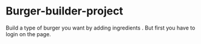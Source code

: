 # Burger-builder-project
Build a type of burger you want by adding ingredients . But first you have to login on the page.
